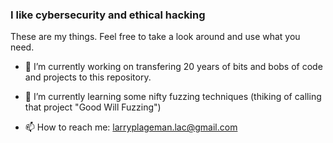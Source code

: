 ### I like cybersecurity and ethical hacking
These are my things.
Feel free to take a look around and use what you need.

- 🔭 I’m currently working on transfering 20 years of bits and bobs of code and projects to this repository.
- 🌱 I’m currently learning some nifty fuzzing techniques (thiking of calling that project "Good Will Fuzzing")

- 📫 How to reach me: 
  larryplageman.lac@gmail.com
  

<!--
**backDOORtothefuture/backDOORtothefuture** is a ✨ _special_ ✨ repository because its `README.md` (this file) appears on your GitHub profile.

Here are some ideas to get you started:

- 🔭 I’m currently working on ...
- 🌱 I’m currently learning ...
- 👯 I’m looking to collaborate on ...
- 🤔 I’m looking for help with ...
- 💬 Ask me about ...
- 📫 How to reach me: ...
- 😄 Pronouns: ...
- ⚡ Fun fact: ...
-->
